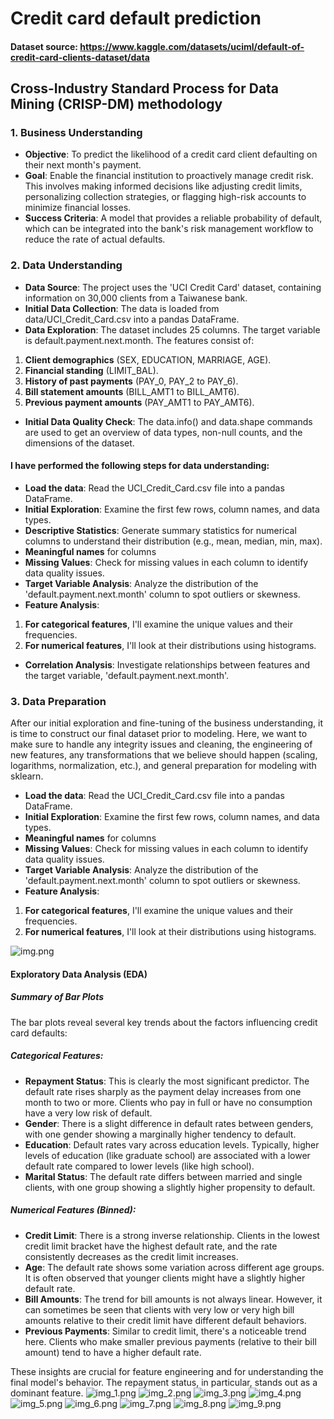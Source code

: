 # Credit card default prediction

#### Dataset source: https://www.kaggle.com/datasets/uciml/default-of-credit-card-clients-dataset/data

## Cross-Industry Standard Process for Data Mining (CRISP-DM) methodology
### 1. Business Understanding
- **Objective**: To predict the likelihood of a credit card client defaulting on their next month's payment.
- **Goal**: Enable the financial institution to proactively manage credit risk. This involves making informed decisions like adjusting credit limits, personalizing collection strategies, or flagging high-risk accounts to minimize financial losses.
- **Success Criteria**: A model that provides a reliable probability of default, which can be integrated into the bank's risk management workflow to reduce the rate of actual defaults.

### 2. Data Understanding
- **Data Source**: The project uses the 'UCI Credit Card' dataset, containing information on 30,000 clients from a Taiwanese bank.
- **Initial Data Collection**: The data is loaded from data/UCI_Credit_Card.csv into a pandas DataFrame.
- **Data Exploration**: The dataset includes 25 columns. The target variable is default.payment.next.month. The features consist of:
1. **Client demographics** (SEX, EDUCATION, MARRIAGE, AGE).
2. **Financial standing** (LIMIT_BAL).
3. **History of past payments** (PAY_0, PAY_2 to PAY_6).
4. **Bill statement amounts** (BILL_AMT1 to BILL_AMT6).
5. **Previous payment amounts** (PAY_AMT1 to PAY_AMT6).
- **Initial Data Quality Check**: The data.info() and data.shape commands are used to get an overview of data types, non-null counts, and the dimensions of the dataset.

#### I have performed the following steps for data understanding:
- **Load the data**: Read the UCI_Credit_Card.csv file into a pandas DataFrame.
- **Initial Exploration**: Examine the first few rows, column names, and data types.
- **Descriptive Statistics**: Generate summary statistics for numerical columns to understand their distribution (e.g., mean, median, min, max).
- **Meaningful names** for columns
- **Missing Values**: Check for missing values in each column to identify data quality issues.
- **Target Variable Analysis**: Analyze the distribution of the 'default.payment.next.month' column to spot outliers or skewness.
- **Feature Analysis**:
1. **For categorical features**, I'll examine the unique values and their frequencies.
2. **For numerical features**, I'll look at their distributions using histograms.
- **Correlation Analysis**: Investigate relationships between features and the target variable, 'default.payment.next.month'.

### 3. Data Preparation
After our initial exploration and fine-tuning of the business understanding, it is time to construct our final dataset prior to modeling. Here, we want to make sure to handle any integrity issues and cleaning, the engineering of new features, any transformations that we believe should happen (scaling, logarithms, normalization, etc.), and general preparation for modeling with sklearn.

- **Load the data**: Read the UCI_Credit_Card.csv file into a pandas DataFrame.
- **Initial Exploration**: Examine the first few rows, column names, and data types.
- **Meaningful names** for columns
- **Missing Values**: Check for missing values in each column to identify data quality issues.
- **Target Variable Analysis**: Analyze the distribution of the 'default.payment.next.month' column to spot outliers or skewness.
- **Feature Analysis**:
1. **For categorical features**, I'll examine the unique values and their frequencies.
2. **For numerical features**, I'll look at their distributions using histograms.

![img.png](img.png)

#### Exploratory Data Analysis (EDA)
##### Summary of Bar Plots

The bar plots reveal several key trends about the factors influencing credit card defaults:

##### Categorical Features:
- **Repayment Status**: This is clearly the most significant predictor. The default rate rises sharply as the payment delay increases from one month to two or more. Clients who pay in full or have no consumption have a very low risk of default.
- **Gender**: There is a slight difference in default rates between genders, with one gender showing a marginally higher tendency to default.
- **Education**: Default rates vary across education levels. Typically, higher levels of education (like graduate school) are associated with a lower default rate compared to lower levels (like high school).
- **Marital Status**: The default rate differs between married and single clients, with one group showing a slightly higher propensity to default.

##### Numerical Features (Binned):
- **Credit Limit**: There is a strong inverse relationship. Clients in the lowest credit limit bracket have the highest default rate, and the rate consistently decreases as the credit limit increases.
- **Age**: The default rate shows some variation across different age groups. It is often observed that younger clients might have a slightly higher default rate.
- **Bill Amounts**: The trend for bill amounts is not always linear. However, it can sometimes be seen that clients with very low or very high bill amounts relative to their credit limit have different default behaviors.
- **Previous Payments**: Similar to credit limit, there's a noticeable trend here. Clients who make smaller previous payments (relative to their bill amount) tend to have a higher default rate.

These insights are crucial for feature engineering and for understanding the final model's behavior. The repayment status, in particular, stands out as a dominant feature.
![img_1.png](img_1.png)
![img_2.png](img_2.png)
![img_3.png](img_3.png)
![img_4.png](img_4.png)
![img_5.png](img_5.png)
![img_6.png](img_6.png)
![img_7.png](img_7.png)
![img_8.png](img_8.png)
![img_9.png](img_9.png)